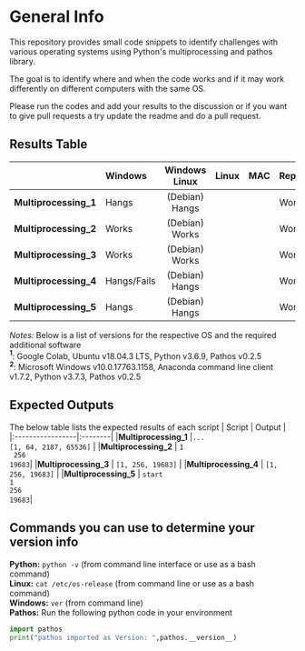 # General Info
This repository provides small code snippets to identify challenges with various operating systems using Python's
multiprocessing and pathos library.

The goal is to identify where and when the code works and if it may work differently on different computers with the 
same OS.

Please run the codes and add your results to the discussion or if you want to give pull requests a try update the readme
and do a pull request. 

## Results Table
|                  | Windows |  Windows Linux |Linux| MAC | Repl.it |Ideone.com | [Colab](https://colab.research.google.com/drive/1kE--nW2wKvA9i13arUV5zHAcs4Ht9XTc "Colab Notebook")<sup>1</sup> | Windows<sup>2</sup> |
|:-----------------|:--------|:-------------:|:---:|:---:|:-------:|-----------|-----------|-----------|
|**Multiprocessing_1** |Hangs    |(Debian) Hangs |     |     | Works   | Fails     | Works     | Works     |
|**Multiprocessing_2** |Works    |(Debian) Works |     |     | Works   | Works     | Works     | Works     |
|**Multiprocessing_3** |Works    |(Debian) Works |     |     | Works   | Works     | Works     | Works     |
|**Multiprocessing_4** |Hangs/Fails| (Debian) Hangs|   |   |  Works   | Fails     | Works     | Works     |
|**Multiprocessing_5** |Hangs   | (Debian) Hangs|   |      | Works |  Fails | Works     | Works     |

*Notes:* Below is a list of versions for the respective OS and the required additional software  
**<sup>1</sup>**: Google Colab, Ubuntu v18.04.3 LTS, Python v3.6.9, Pathos v0.2.5  
**<sup>2</sup>**: Microsoft Windows v10.0.17763.1158, Anaconda command line client v1.7.2, Python v3.7.3, Pathos v0.2.5  

## Expected Outputs
The below table lists the expected results of each script
| Script | Output |
|:-----------------|:--------|
|**Multiprocessing_1** |`...` </br>`[1, 64, 2187, 65536]` | 
|**Multiprocessing_2** | `1`</br>` 256`</br>`19683`| 
|**Multiprocessing_3** | `[1, 256, 19683]` | 
|**Multiprocessing_4** | `[1, 256, 19683]` | 
|**Multiprocessing_5** | `start`</br>`1`</br>`256`</br>`19683`| 

## Commands you can use to determine your version info
**Python:** `python -v` (from command line interface or use as a bash command)  
**Linux:** `cat /etc/os-release` (from command line or use as a bash command)  
**Windows:** `ver` (from command line)  
**Pathos:** Run the following python code in your environment
```python
import pathos
print("pathos imported as Version: ",pathos.__version__)
```


